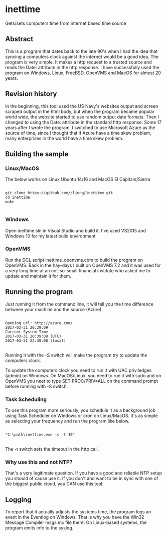 # inettime
Gets/sets computers time from internet based time source

## Abstract
This is a program that dates back to the late 90's when I had the idea that syncing a computers clock against the internet would be a good idea.
The program is very simple. It makes a http request to a trusted source and reads the Date: attribute in the http response. 
I have successfully used the program on Windows, Linux, FreeBSD, OpenVMS and MacOS for almost 20 years.

## Revision history
In the beginning, this tool used the US Navy's websites output and screen scraped output in the html body, but when the program became popular world wide, 
the website started to use random output date formats. Then I changed to using the Date: attribute in the standard http response.
Some 17 years after I wrote the program, I switched to use Microsoft Azure as the source of time, since I thought that if Azure have a time skew problem, many enterprises
in the world have a time skew problem.

## Building the sample
### Linux/MacOS
The below works on Linux Ubuntu 14/16 and MacOS El Capitain/Sierra
<pre>
<code>
git clone https://github.com/cljung/inettime.git
cd inettime
make
</code>
</pre>

### Windows
Open inettime.sln in Visual Studio and build it. I've used VS2015 and Windows 10 for my latest build environment

### OpenVMS
Run the DCL script inettime_openvms.com to build the program on OpenVMS.
Back in the hay-days I built on OpenVMS 7.2 and it was used for a very long time at an not-so-small financial institute who asked me to update and maintain it for them.

## Running the program
Just running it from the command line, it will tell you the time difference between your machine and the source (Azure)
<pre>
<code>
Opening url: http://azure.com/
2017-03-31 20:39:09
Current System Time
2017-03-31 20:39:08 (UTC)
2017-03-31 22:39:08 (local)
</code>
</pre>

Running it with the -S switch will make the program try to update the computers clock.

To update the computers clock you need to run it with UAC priviledges (admin) on Windows. On MacOS/Linux, you need to run it with sudo and on OpenVMS you neet to type SET PROC/PRIV=ALL on the command prompt before running with -S switch.

### Task Scheduling
To use this program more seriously, you schedule it as a background job using Task Scheduler on Windows or cron on Linux/MacOS. 
It's as simple as selecting your frequency and run the program like below.
<pre>
<code>
"C:\path\inettime.exe -s -t 10"
</code>
</pre>
The -t switch sets the timeout in the http call. 

### Why use this and not NTP?
That's a very legitimate question. If you have a good and reliable NTP setup you should of cause use it. If you don't and want to be in sync with one of the biggest public cloud, you CAN use this tool.

## Logging
To report that it actually adjusts the systems time, the program logs an event in the Eventlog on Windows. That is why you have the Win32 Message Compiler msgs.mc file there.
On Linux-based systems, the program emits info to the syslog.

